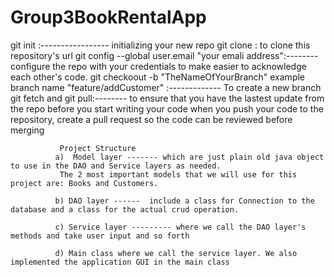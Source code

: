 # Group3BookRentalApp
git init :----------------- initializing your new repo
git clone : to clone this repository's url
git config --global user.email "your emali address":--------configure the repo with your credentials to make easier to acknowledge each other's code.
git checkoout -b "TheNameOfYourBranch" example branch name "feature/addCustomer" :------------- To create a new branch
git fetch and git pull:-------- to ensure that you have the lastest update from the repo before you start writing your code
when you push your code to the repository, create a pull request so the code can be reviewed before merging


               Project Structure
              a)  Model layer ------- which are just plain old java object to use in the DAO and Service layers as needed.
               The 2 most important models that we will use for this project are: Books and Customers.
               
              b) DAO layer ------  include a class for Connection to the database and a class for the actual crud operation.
              
              c) Service layer --------- where we call the DAO layer's methods and take user input and so forth
              
              d) Main class where we call the service layer. We also implemented the application GUI in the main class 
               
       

